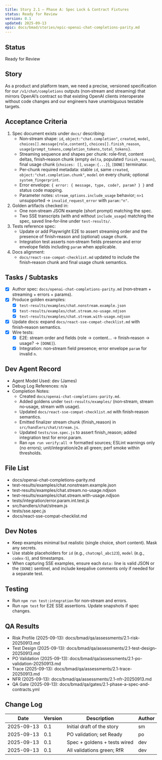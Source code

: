 ```yaml
---
title: Story 2.1 — Phase A: Spec Lock & Contract Fixtures
status: Ready for Review
version: 0.1
updated: 2025-09-13
epic: docs/bmad/stories/epic-openai-chat-completions-parity.md
---
```


## Status

Ready for Review

## Story

As a product and platform team, we need a precise, versioned specification for our `/v1/chat/completions` outputs (non‑stream and streaming) that mirrors OpenAI’s contract so that existing OpenAI clients interoperate without code changes and our engineers have unambiguous testable targets.

## Acceptance Criteria

1. Spec document exists under `docs/` describing:
   - Non‑stream shape: `id`, `object:"chat.completion"`, `created`, `model`, `choices[].message{role,content}`, `choices[].finish_reason`, `usage{prompt_tokens,completion_tokens,total_tokens}`.
   - Streaming sequence and shapes per chunk: role‑first, content deltas, finish‑reason chunk (empty `delta`, populated `finish_reason`), final usage chunk (`choices: []`, `usage:{...}`), `[DONE]` terminator.
   - Per‑chunk required metadata: stable `id`, same `created`, `object:"chat.completion.chunk"`, `model` on every chunk; optional `system_fingerprint`.
   - Error envelope: `{ error: { message, type, code?, param? } }` and status code mapping.
   - Parameter notes: `stream_options.include_usage` behavior; `n>1` unsupported → `invalid_request_error` with `param:"n"`.
2. Golden artifacts checked in:
   - One non‑stream JSON example (short prompt) matching the spec.
   - Two SSE transcripts (with and without `include_usage`) matching the spec, saved line‑for‑line under `test-results/`.
3. Tests reference spec:
   - Update or add Playwright E2E to assert streaming order and the presence of finish‑reason and (optional) usage chunk.
   - Integration test asserts non‑stream fields presence and error envelope fields including `param` when applicable.
4. Docs alignment:
   - `docs/react-sse-compat-checklist.md` updated to include the finish‑reason chunk and final usage chunk semantics.

## Tasks / Subtasks

- [x] Author spec: `docs/openai-chat-completions-parity.md` (non‑stream + streaming + errors + params).
- [x] Produce golden examples:
  - [x] `test-results/examples/chat.nonstream.example.json`
  - [x] `test-results/examples/chat.stream.no-usage.ndjson`
  - [x] `test-results/examples/chat.stream.with-usage.ndjson`
- [x] Update docs: expand `docs/react-sse-compat-checklist.md` with finish‑reason semantics.
- [x] Wire tests:
  - [x] E2E: stream order and fields (role → content… → finish‑reason → usage? → `[DONE]`).
  - [x] Integration: non‑stream field presence; error envelope `param` for invalid `n`.

## Dev Agent Record

- Agent Model Used: dev (James)
- Debug Log References: n/a
- Completion Notes:
  - Created `docs/openai-chat-completions-parity.md`.
  - Added goldens under `test-results/examples/` (non‑stream, stream no‑usage, stream with usage).
  - Updated `docs/react-sse-compat-checklist.md` with finish‑reason semantics.
  - Emitted finalizer stream chunk (finish_reason) in `src/handlers/chat/stream.js`.
  - Updated `tests/sse.spec.js` to assert finish_reason; added integration test for error.param.
  - Ran `npm run verify:all` → formatted sources; ESLint warnings only (no errors); unit/integration/e2e all green; perf smoke within thresholds.

## File List

- docs/openai-chat-completions-parity.md
- test-results/examples/chat.nonstream.example.json
- test-results/examples/chat.stream.no-usage.ndjson
- test-results/examples/chat.stream.with-usage.ndjson
- tests/integration/error.param.int.test.js
- src/handlers/chat/stream.js
- tests/sse.spec.js
- docs/react-sse-compat-checklist.md

## Dev Notes

- Keep examples minimal but realistic (single choice, short content). Mask any secrets.
- Use stable placeholders for `id` (e.g., `chatcmpl_abc123`), `model` (e.g., `codex-5`), and timestamps.
- When capturing SSE examples, ensure each `data:` line is valid JSON or the `[DONE]` sentinel, and include keepalive comments only if needed for a separate test.

## Testing

- Run `npm run test:integration` for non‑stream and errors.
- Run `npm test` for E2E SSE assertions. Update snapshots if spec changes.

## QA Results

- Risk Profile (2025-09-13): docs/bmad/qa/assessments/2.1-risk-20250913.md
- Test Design (2025-09-13): docs/bmad/qa/assessments/2.1-test-design-20250913.md
- PO Validation (2025-09-13): docs/bmad/qa/assessments/2.1-po-validation-20250913.md
- Trace (2025-09-13): docs/bmad/qa/assessments/2.1-trace-20250913.md
- NFR (2025-09-13): docs/bmad/qa/assessments/2.1-nfr-20250913.md
- QA Gate (2025-09-13): docs/bmad/qa/gates/2.1-phase-a-spec-and-contracts.yml

## Change Log

| Date       | Version | Description                  | Author |
| ---------- | ------- | ---------------------------- | ------ |
| 2025-09-13 | 0.1     | Initial draft of the story   | sm     |
| 2025-09-13 | 0.1     | PO validation; set Ready     | po     |
| 2025-09-13 | 0.1     | Spec + goldens + tests wired | dev    |
| 2025-09-13 | 0.1     | All validations green; RfR   | dev    |
